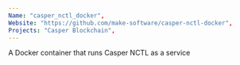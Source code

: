 ```yaml
---
Name: "casper_nctl_docker",
Website: "https://github.com/make-software/casper-nctl-docker",
Projects: "Casper Blockchain",
---
```

<!--lang:en--> 
A Docker container that runs Casper NCTL as a service
<!--lang:es--] 
test
<!--lang:de--] 
test
<!--lang:fr--] 
test
<!--lang:pl--] 
test
<!--lang:uk--] 
test
[!--lang:*-->  
